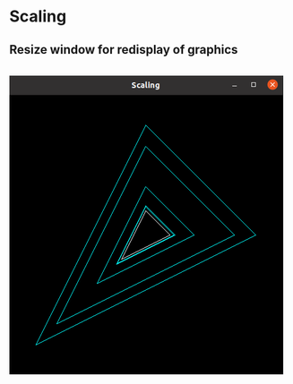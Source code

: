 # Scaling

## Resize window for redisplay of graphics

<br/>
<img src="https://raw.githubusercontent.com/pritamzope/basic_graphics/master/Scaling/images/scaling.png"/>
